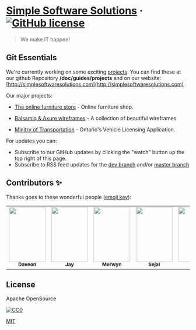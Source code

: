# [Simple Software Solutions](http://simplesoftwaresolutions.com) &middot; [![GitHub license](https://img.shields.io/badge/license-MIT-blue.svg)](https://github.com/facebook/react/blob/master/LICENSE)

> We make IT happen!

## Git Essentials

We're currently working on some exciting [projects](https://github.com/Simple-Software-Solutions-Inc/BooksOnline-CSAC45). You can find these at our github Repository **<repos>/doc/guides/projects** and on our website: [http://simplesoftwaresolutions.com](http://simplesoftwaresolutions.com)

Our major projects:

- [The online furniture store](https://ikea.com) - Online furniture shop.

- [Balsamiq & Axure wireframes](http://www.alohaeditor.org/guides/) - A collection of beautiful wireframes.

- [Minitry of Transportation](https://drivetest.ca) - Ontario's Vehicle Licensing Application.

For updates you can:

- Subscribe to our GitHub updates by clicking the "watch" button up the top right of this page.
- Subscribe to RSS feed updates for the [dev branch](https://github.com/Simple-Software-Solutions-Inc) and/or [master branch](https://github.com/Simple-Software-Solutions-Inc)

## Contributors ✨

Thanks goes to these wonderful people ([emoji key](https://allcontributors.org/docs/en/emoji-key)):

<table>
    <tr>
    <td align="center"><a href="https://simplesoftware.com">
      <img src="https://media-private.canva.com/nm-yY/MAEeR_nm-yY/1/tl.jpg?X-Amz-Algorithm=AWS4-HMAC-SHA256&X-Amz-Credential=AKIAJWF6QO3UH4PAAJ6Q%2F20210604%2Fus-east-1%2Fs3%2Faws4_request&X-Amz-Date=20210604T103906Z&X-Amz-Expires=31323&X-Amz-Signature=ccfc0707447f3cdd2249b2fca96e0f815feb0d0083204faadf11c66e36830a1f&X-Amz-SignedHeaders=host&response-expires=Fri%2C%2004%20Jun%202021%2019%3A21%3A09%20GMT" width="100px;" height="150px;" alt=""/><br /><sub><b>Daveon</b></sub></a><br />
   </td>
   <td align="center"><a href="https://simplesoftware.com">
      <img src="https://media-private.canva.com/upVrM/MAEeRxupVrM/1/tl.jpg?X-Amz-Algorithm=AWS4-HMAC-SHA256&X-Amz-Credential=AKIAJWF6QO3UH4PAAJ6Q%2F20210604%2Fus-east-1%2Fs3%2Faws4_request&X-Amz-Date=20210604T122213Z&X-Amz-Expires=23426&X-Amz-Signature=5c60903dd5ca4f5a8137a79e39ed2cf08773dd20c07b87d99fb1d88695797136&X-Amz-SignedHeaders=host&response-expires=Fri%2C%2004%20Jun%202021%2018%3A52%3A39%20GMT" width="100px;" height="150px;" alt=""/><br /><sub><b>Jay</b></sub></a><br />
   </td>
   <td align="center"><a href="https://simplesoftware.com">
      <img src="https://media-private.canva.com/lpc4Y/MAEeR-lpc4Y/1/tl.jpg?X-Amz-Algorithm=AWS4-HMAC-SHA256&X-Amz-Credential=AKIAJWF6QO3UH4PAAJ6Q%2F20210604%2Fus-east-1%2Fs3%2Faws4_request&X-Amz-Date=20210604T085025Z&X-Amz-Expires=36792&X-Amz-Signature=9798943eaaf3c1ad3543662c21cace46b3ffd77182af28bb7542fc2d634e73f6&X-Amz-SignedHeaders=host&response-expires=Fri%2C%2004%20Jun%202021%2019%3A03%3A37%20GMT" width="100px;" height="150px;" alt=""/><br /><sub><b>Merwyn</b></sub></a><br />
   </td>
   <td align="center"><a href="https://simplesoftware.com">
      <img src="https://media-private.canva.com/sJCNg/MAEeR3sJCNg/1/tl.jpg?X-Amz-Algorithm=AWS4-HMAC-SHA256&X-Amz-Credential=AKIAJWF6QO3UH4PAAJ6Q%2F20210604%2Fus-east-1%2Fs3%2Faws4_request&X-Amz-Date=20210604T023025Z&X-Amz-Expires=61295&X-Amz-Signature=419ad42ec7b3b5027849ec0f7c38a4819e386deaf7dc359a5af1ef5d130f2101&X-Amz-SignedHeaders=host&response-expires=Fri%2C%2004%20Jun%202021%2019%3A32%3A00%20GMT" width="100px;" height="150px;" alt=""/><br /><sub><b>Sejal</b></sub></a><br />
   </td>
   <td align="center"><a href="https://simplesoftware.com">
      <img src="https://media-private.canva.com/bwx50/MAEeR4bwx50/1/tl.jpg?X-Amz-Algorithm=AWS4-HMAC-SHA256&X-Amz-Credential=AKIAJWF6QO3UH4PAAJ6Q%2F20210603%2Fus-east-1%2Fs3%2Faws4_request&X-Amz-Date=20210603T173559Z&X-Amz-Expires=93289&X-Amz-Signature=3e508d2fe7e4dab14ef9ec2bf04e6a8b22d67f9abc61528f27eba26c6a25c298&X-Amz-SignedHeaders=host&response-expires=Fri%2C%2004%20Jun%202021%2019%3A30%3A48%20GMT" width="100px;" height="150px;" alt=""/><br /><sub><b>Vijay</b></sub></a><br />
   </td>
  </tr>
</table>
  
## License
Apache OpenSource

[![CC0](https://upload.wikimedia.org/wikipedia/commons/thumb/7/7e/Apache_Feather_Logo.svg/136px-Apache_Feather_Logo.svg.png?uselang=fr)](https://github.com/Simple-Software-Solutions-Inc)

[MIT](https://choosealicense.com/licenses/mit/)
